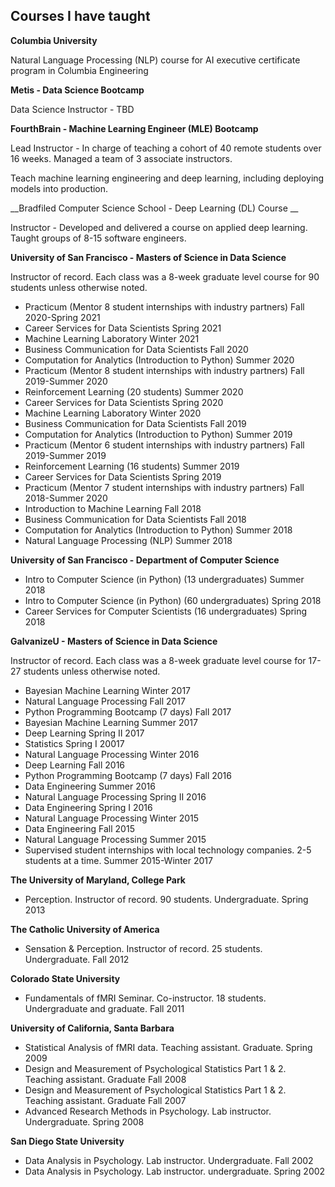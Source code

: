 Courses I have taught
-------

__Columbia University__

Natural Language Processing (NLP) course for AI executive certificate program in Columbia Engineering 

__Metis -  Data Science Bootcamp__

Data Science Instructor -  TBD

__FourthBrain -  Machine Learning Engineer (MLE) Bootcamp__

Lead Instructor -  In charge of teaching a cohort of 40 remote students over 16 weeks. Managed a team of 3 associate instructors.

Teach machine learning engineering and deep learning, including deploying models into production.

__Bradfiled Computer Science School - Deep Learning (DL) Course __

Instructor -  Developed and delivered a course on applied deep learning. Taught groups of 8-15 software engineers.

__University of San Francisco - Masters of Science in Data Science__

Instructor of record. Each class was a 8-week graduate level course for 90 students unless otherwise noted.

* Practicum (Mentor 8 student internships with industry partners) Fall 2020-Spring 2021
* Career Services for Data Scientists Spring 2021
* Machine Learning Laboratory Winter 2021
* Business Communication for Data Scientists Fall 2020
* Computation for Analytics (Introduction to Python) Summer 2020
* Practicum (Mentor 8 student internships with industry partners) Fall 2019-Summer 2020
* Reinforcement Learning (20 students) Summer 2020
* Career Services for Data Scientists Spring 2020
* Machine Learning Laboratory Winter 2020
* Business Communication for Data Scientists Fall 2019
* Computation for Analytics (Introduction to Python) Summer 2019
* Practicum (Mentor 6 student internships with industry partners) Fall 2019-Summer 2019
* Reinforcement Learning (16 students) Summer 2019
* Career Services for Data Scientists Spring 2019
* Practicum (Mentor 7 student internships with industry partners) Fall 2018-Summer 2020
* Introduction to Machine Learning Fall 2018
* Business Communication for Data Scientists Fall 2018
* Computation for Analytics (Introduction to Python) Summer 2018
* ​​Natural Language Processing (NLP) Summer 2018

__University of San Francisco - Department of Computer Science__



* Intro to Computer Science (in Python) (13 undergraduates) Summer 2018
* Intro to Computer Science (in Python) (60 undergraduates) Spring 2018
* Career Services for Computer Scientists (16 undergraduates) Spring 2018

__GalvanizeU - Masters of Science in Data Science__

Instructor of record. Each class was a  8-week graduate level course for 17-27 students unless otherwise noted.



* Bayesian Machine Learning Winter 2017
* Natural Language Processing Fall 2017
* Python Programming Bootcamp (7 days) Fall 2017
* Bayesian Machine Learning Summer 2017
* Deep Learning Spring II 2017
* Statistics Spring I 20017
* Natural Language Processing Winter 2016
* Deep Learning Fall 2016
* Python Programming Bootcamp (7 days) Fall 2016
* Data Engineering Summer 2016
* Natural Language Processing Spring II 2016
* Data Engineering Spring I 2016
* Natural Language Processing Winter 2015
* Data Engineering Fall 2015
* Natural Language Processing Summer 2015
* Supervised student internships with local technology companies. 2-5 students at a time. Summer 2015-Winter 2017

__The University of Maryland, College Park__                                  



* Perception. Instructor of record. 90 students. Undergraduate. Spring 2013

 

__The Catholic University of America__



* Sensation & Perception. Instructor of record. 25 students. Undergraduate. Fall 2012

__Colorado State University__                                                       



* Fundamentals of fMRI Seminar. Co-instructor. 18 students. Undergraduate and graduate. Fall 2011

__University of California, Santa Barbara__                                     



* Statistical Analysis of fMRI data. Teaching assistant. Graduate. Spring 2009
* Design and Measurement of Psychological Statistics Part 1 & 2. Teaching assistant. Graduate Fall 2008
* Design and Measurement of Psychological Statistics Part 1 & 2. Teaching assistant. Graduate Fall 2007
* Advanced Research Methods in Psychology. Lab instructor. Undergraduate. Spring 2008

__San Diego State University__ 



* Data Analysis in Psychology. Lab instructor. Undergraduate. Fall 2002
* Data Analysis in Psychology.  Lab instructor. undergraduate. Spring 2002
